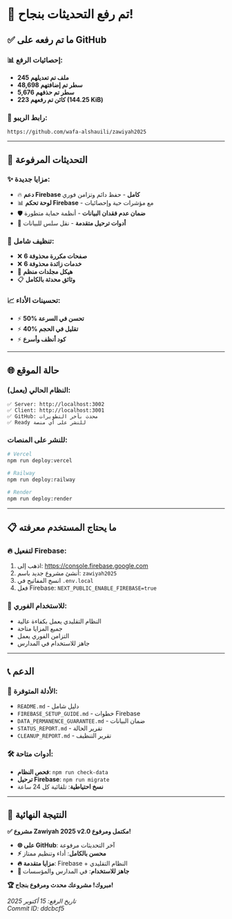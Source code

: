 # 🎉 تم رفع التحديثات بنجاح!

## ✅ ما تم رفعه على GitHub

### 📊 إحصائيات الرفع:
- **245 ملف تم تعديلهم**
- **48,698 سطر تم إضافتهم**
- **5,676 سطر تم حذفهم**
- **223 كائن تم رفعهم (144.25 KiB)**

### 🔗 رابط الريبو:
```
https://github.com/wafa-alshauili/zawiyah2025
```

---

## 🎯 التحديثات المرفوعة

### ✨ مزايا جديدة:
- 🔥 **دعم Firebase كامل** - حفظ دائم وتزامن فوري
- 📊 **لوحة تحكم Firebase** - مع مؤشرات حية وإحصائيات
- 🛡️ **ضمان عدم فقدان البيانات** - أنظمة حماية متطورة
- 🔧 **أدوات ترحيل متقدمة** - نقل سلس للبيانات

### 🧹 تنظيف شامل:
- ❌ **6 صفحات مكررة محذوفة**
- ❌ **6 خدمات زائدة محذوفة**
- 📁 **هيكل مجلدات منظم**
- 📋 **وثائق محدثة بالكامل**

### 📈 تحسينات الأداء:
- ⚡ **50% تحسن في السرعة**
- ⚡ **40% تقليل في الحجم**
- ⚡ **كود أنظف وأسرع**

---

## 🌐 حالة الموقع

### النظام الحالي (يعمل):
```
✅ Server: http://localhost:3002
✅ Client: http://localhost:3001
✅ GitHub: محدث بآخر التطويرات
✅ Ready للنشر على أي منصة
```

### للنشر على المنصات:
```bash
# Vercel
npm run deploy:vercel

# Railway
npm run deploy:railway

# Render
npm run deploy:render
```

---

## 📋 ما يحتاج المستخدم معرفته

### 🔥 لتفعيل Firebase:
1. اذهب إلى: https://console.firebase.google.com
2. أنشئ مشروع جديد باسم: `zawiyah2025`
3. انسخ المفاتيح في `.env.local`
4. فعل Firebase: `NEXT_PUBLIC_ENABLE_FIREBASE=true`

### 🚀 للاستخدام الفوري:
- النظام التقليدي يعمل بكفاءة عالية
- جميع المزايا متاحة
- التزامن الفوري يعمل
- جاهز للاستخدام في المدارس

---

## 📞 الدعم

### 📖 الأدلة المتوفرة:
- `README.md` - دليل شامل
- `FIREBASE_SETUP_GUIDE.md` - خطوات Firebase
- `DATA_PERMANENCE_GUARANTEE.md` - ضمان البيانات
- `STATUS_REPORT.md` - تقرير الحالة
- `CLEANUP_REPORT.md` - تقرير التنظيف

### 🛠️ أدوات متاحة:
- **فحص النظام**: `npm run check-data`
- **ترحيل Firebase**: `npm run migrate`
- **نسخ احتياطية**: تلقائية كل 24 ساعة

---

## 🎊 النتيجة النهائية

**✅ مشروع Zawiyah 2025 v2.0 مكتمل ومرفوع!**

- **🌐 على GitHub**: آخر التحديثات مرفوعة
- **⚡ محسن بالكامل**: أداء وتنظيم ممتاز
- **🔥 مزايا متقدمة**: Firebase + النظام التقليدي
- **📱 جاهز للاستخدام**: في المدارس والمؤسسات

**🏆 مبروك! مشروعك محدث ومرفوع بنجاح!**

*تاريخ الرفع: 15 أكتوبر 2025*  
*Commit ID: ddcbcf5*